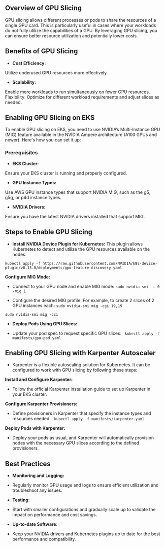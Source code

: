 ## Overview of GPU Slicing

GPU slicing allows different processes or pods to share the resources of a single GPU card. This is particularly useful in cases where your workloads do not fully utilize the capabilities of a GPU. By leveraging GPU slicing, you can ensure better resource utilization and potentially lower costs.

## Benefits of GPU Slicing
- **Cost Efficiency:** 

Utilize underused GPU resources more effectively.

- **Scalability:** 

Enable more workloads to run simultaneously on fewer GPU resources.
Flexibility: Optimize for different workload requirements and adjust slices as needed.

## Enabling GPU Slicing on EKS
To enable GPU slicing on EKS, you need to use NVIDIA’s Multi-Instance GPU (MIG) feature available in the NVIDIA Ampere architecture (A100 GPUs and newer). Here's how you can set it up:

### Prerequisites

- **EKS Cluster:**

Ensure your EKS cluster is running and properly configured.

- **GPU Instance Types:** 

Use AWS GPU instance types that support NVIDIA MIG, such as the g5, g5g, or p4d instance types.

- **NVIDIA Drivers:** 

Ensure you have the latest NVIDIA drivers installed that support MIG.

## Steps to Enable GPU Slicing

- **Install NVIDIA Device Plugin for Kubernetes:** This plugin allows Kubernetes to detect and utilize the GPU resources available on the nodes.

`
kubectl apply -f https://raw.githubusercontent.com/NVIDIA/k8s-device-plugin/v0.13.0/deployments/gpu-feature-discovery.yaml
`

**Configure MIG Mode:**

- Connect to your GPU node and enable MIG mode:
`
sudo nvidia-smi -i 0 -mig 1
`

- Configure the desired MIG profile. For example, to create 2 slices of 2 GPU instances each:
`
sudo nvidia-smi mig -cgi 19,19
`

`
sudo nvidia-smi mig -cci
`

- **Deploy Pods Using GPU Slices:**

- Update your pod spec to request specific GPU slices:
 ` 
   kubectl apply -f manifests/gpu-pod.yaml
   `

## Enabling GPU Slicing with Karpenter Autoscaler  

- Karpenter is a flexible autoscaling solution for Kubernetes. It can be configured to work with GPU slicing by following these steps:

**Install and Configure Karpenter:**

- Follow the official Karpenter installation guide to set up Karpenter in your EKS cluster.

**Configure Karpenter Provisioners:**

- Define provisioners in Karpenter that specify the instance types and resources needed.
 ` 
   kubectl apply -f manifests/karpenter.yaml
   `

**Deploy Pods with Karpenter:**

- Deploy your pods as usual, and Karpenter will automatically provision nodes with the necessary GPU slices according to the defined provisioners.

## Best Practices

- **Monitoring and Logging:** 
- Regularly monitor GPU usage and logs to ensure efficient utilization and troubleshoot any issues.

- **Testing:** 
- Start with smaller configurations and gradually scale up to validate the impact on performance and cost savings.

- **Up-to-date Software:** 
- Keep your NVIDIA drivers and Kubernetes plugins up to date for the best performance and compatibility.